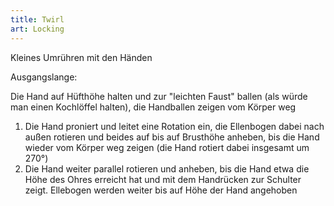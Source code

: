 ```yaml
---
title: Twirl
art: Locking
---
```


Kleines Umrühren mit den Händen

Ausgangslange:

Die Hand auf Hüfthöhe halten und zur "leichten Faust" ballen (als würde man
einen Kochlöffel halten), die Handballen zeigen vom Körper weg

1. Die Hand proniert und leitet eine Rotation ein, die Ellenbogen dabei nach außen rotieren und beides auf
  bis auf Brusthöhe anheben, bis die Hand wieder vom Körper weg zeigen (die Hand
  rotiert dabei insgesamt um 270°)
2. Die Hand weiter parallel rotieren und anheben, bis die Hand etwa die Höhe des
   Ohres erreicht hat und mit dem Handrücken zur Schulter zeigt. Ellebogen
   werden weiter bis auf Höhe der Hand angehoben

